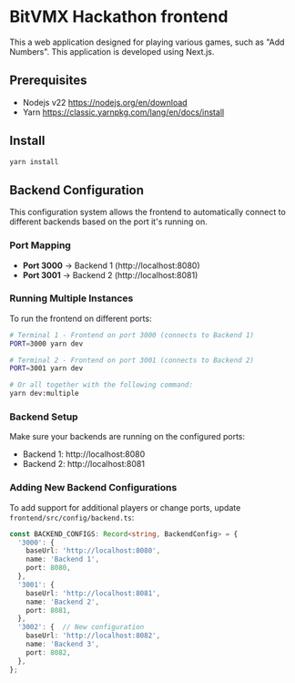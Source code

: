 # BitVMX Hackathon frontend

This a web application designed for playing various games, such as "Add Numbers". This application is developed using Next.js.

## Prerequisites

- Nodejs v22 <https://nodejs.org/en/download>
- Yarn <https://classic.yarnpkg.com/lang/en/docs/install>

## Install

```bash
yarn install
```

## Backend Configuration

This configuration system allows the frontend to automatically connect to different backends based on the port it's running on.

### Port Mapping

- **Port 3000** → Backend 1 (http://localhost:8080)
- **Port 3001** → Backend 2 (http://localhost:8081)

### Running Multiple Instances

To run the frontend on different ports:

```bash
# Terminal 1 - Frontend on port 3000 (connects to Backend 1)
PORT=3000 yarn dev

# Terminal 2 - Frontend on port 3001 (connects to Backend 2)  
PORT=3001 yarn dev

# Or all together with the following command:
yarn dev:multiple

```

### Backend Setup

Make sure your backends are running on the configured ports:

- Backend 1: http://localhost:8080
- Backend 2: http://localhost:8081

### Adding New Backend Configurations

To add support for additional players or change ports, update `frontend/src/config/backend.ts`:

```typescript
const BACKEND_CONFIGS: Record<string, BackendConfig> = {
  '3000': {
    baseUrl: 'http://localhost:8080',
    name: 'Backend 1',
    port: 8080,
  },
  '3001': {
    baseUrl: 'http://localhost:8081',
    name: 'Backend 2', 
    port: 8081,
  },
  '3002': {  // New configuration
    baseUrl: 'http://localhost:8082',
    name: 'Backend 3',
    port: 8082,
  },
};
```
